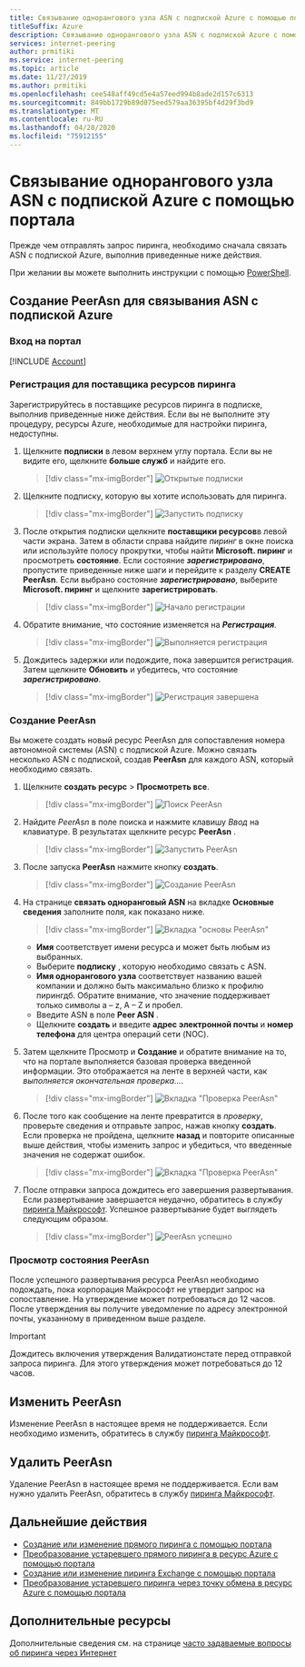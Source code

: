 ```yaml
---
title: Связывание однорангового узла ASN с подпиской Azure с помощью портала
titleSuffix: Azure
description: Связывание однорангового узла ASN с подпиской Azure с помощью портала
services: internet-peering
author: prmitiki
ms.service: internet-peering
ms.topic: article
ms.date: 11/27/2019
ms.author: prmitiki
ms.openlocfilehash: cee548aff49cd5e4a57eed994b8ade2d157c6313
ms.sourcegitcommit: 849bb1729b89d075eed579aa36395bf4d29f3bd9
ms.translationtype: MT
ms.contentlocale: ru-RU
ms.lasthandoff: 04/28/2020
ms.locfileid: "75912155"
---
```

# <a name="associate-peer-asn-to-azure-subscription-using-the-portal"></a>Связывание однорангового узла ASN с подпиской Azure с помощью портала

Прежде чем отправлять запрос пиринга, необходимо сначала связать ASN с подпиской Azure, выполнив приведенные ниже действия.

При желании вы можете выполнить инструкции с помощью [PowerShell](howto-subscription-association-powershell.md).

## <a name="create-peerasn-to-associate-your-asn-with-azure-subscription"></a>Создание PeerAsn для связывания ASN с подпиской Azure

### <a name="sign-in-to-the-portal"></a>Вход на портал
[!INCLUDE [Account](./includes/account-portal.md)]

### <a name="register-for-peering-resource-provider"></a>Регистрация для поставщика ресурсов пиринга
Зарегистрируйтесь в поставщике ресурсов пиринга в подписке, выполнив приведенные ниже действия. Если вы не выполните эту процедуру, ресурсы Azure, необходимые для настройки пиринга, недоступны.

1. Щелкните **подписки** в левом верхнем углу портала. Если вы не видите его, щелкните **больше служб** и найдите его.

    > [!div class="mx-imgBorder"]
    > ![Открытые подписки](./media/rp-subscriptions-open.png)

1. Щелкните подписку, которую вы хотите использовать для пиринга.

    > [!div class="mx-imgBorder"]
    > ![Запустить подписку](./media/rp-subscriptions-launch.png)

1. После открытия подписки щелкните **поставщики ресурсов**в левой части экрана. Затем в области справа найдите *пиринг* в окне поиска или используйте полосу прокрутки, чтобы найти **Microsoft. пиринг** и просмотреть **состояние**. Если состояние ***зарегистрировано***, пропустите приведенные ниже шаги и перейдите к разделу **CREATE PeerAsn**. Если выбрано состояние ***зарегистрировано***, выберите **Microsoft. пиринг** и щелкните **зарегистрировать**.

    > [!div class="mx-imgBorder"]
    > ![Начало регистрации](./media/rp-register-start.png)

1. Обратите внимание, что состояние изменяется на ***Регистрация***.

    > [!div class="mx-imgBorder"]
    > ![Выполняется регистрация](./media/rp-register-progress.png)

1. Дождитесь задержки или подождите, пока завершится регистрация. Затем щелкните **Обновить** и убедитесь, что состояние ***зарегистрировано***.

    > [!div class="mx-imgBorder"]
    > ![Регистрация завершена](./media/rp-register-completed.png)

### <a name="create-peerasn"></a>Создание PeerAsn
Вы можете создать новый ресурс PeerAsn для сопоставления номера автономной системы (ASN) с подпиской Azure. Можно связать несколько ASN с подпиской, создав **PeerAsn** для каждого ASN, который необходимо связать.

1. Щелкните **создать ресурс** > **Просмотреть все**.

    > [!div class="mx-imgBorder"]
    > ![Поиск PeerAsn](./media/peerasn-seeall.png)

1. Найдите *PeerAsn* в поле поиска и нажмите клавишу *Ввод* на клавиатуре. В результатах щелкните ресурс **PeerAsn** .

    > [!div class="mx-imgBorder"]
    > ![Запустить PeerAsn](./media/peerasn-launch.png)

1. После запуска **PeerAsn** нажмите кнопку **создать**.

    > [!div class="mx-imgBorder"]
    > ![Создание PeerAsn](./media/peerasn-create.png)

1. На странице **связать одноранговый ASN** на вкладке **Основные сведения** заполните поля, как показано ниже.

    > [!div class="mx-imgBorder"]
    > ![Вкладка "основы PeerAsn"](./media/peerasn-basics-tab.png)

    * **Имя** соответствует имени ресурса и может быть любым из выбранных.  
    * Выберите **подписку** , которую необходимо связать с ASN.
    * **Имя однорангового узла** соответствует названию вашей компании и должно быть максимально близко к профилю пирингдб. Обратите внимание, что значение поддерживает только символы a – z, A – Z и пробел.
    * Введите ASN в поле **Peer ASN** .
    * Щелкните **создать** и введите **адрес электронной почты** и **номер телефона** для центра операций сети (NOC).
1. Затем щелкните Просмотр и **Создание** и обратите внимание на то, что на портале выполняется базовая проверка введенной информации. Это отображается на ленте в верхней части, как *выполняется окончательная проверка...*.

    > [!div class="mx-imgBorder"]
    > ![Вкладка "Проверка PeerAsn"](./media/peerasn-review-tab-validation.png)

1. После того как сообщение на ленте превратится в *проверку*, проверьте сведения и отправьте запрос, нажав кнопку **создать**. Если проверка не пройдена, щелкните **назад** и повторите описанные выше действия, чтобы изменить запрос и убедиться, что введенные значения не содержат ошибок.

    > [!div class="mx-imgBorder"]
    > ![Вкладка "Проверка PeerAsn"](./media/peerasn-review-tab.png)

1. После отправки запроса дождитесь его завершения развертывания. Если развертывание завершается неудачно, обратитесь в службу [пиринга Майкрософт](mailto:peering@microsoft.com). Успешное развертывание будет выглядеть следующим образом.

    > [!div class="mx-imgBorder"]
    > ![PeerAsn успешно](./media/peerasn-success.png)

### <a name="view-status-of-a-peerasn"></a>Просмотр состояния PeerAsn
После успешного развертывания ресурса PeerAsn необходимо подождать, пока корпорация Майкрософт не утвердит запрос на сопоставление. На утверждение может потребоваться до 12 часов. После утверждения вы получите уведомление по адресу электронной почты, указанному в приведенном выше разделе.

> [!IMPORTANT]
> Дождитесь включения утверждения Валидатионстате перед отправкой запроса пиринга. Для этого утверждения может потребоваться до 12 часов.

## <a name="modify-peerasn"></a>Изменить PeerAsn
Изменение PeerAsn в настоящее время не поддерживается. Если необходимо изменить, обратитесь в службу [пиринга Майкрософт](mailto:peering@microsoft.com).

## <a name="delete-peerasn"></a>Удалить PeerAsn
Удаление PeerAsn в настоящее время не поддерживается. Если вам нужно удалить PeerAsn, обратитесь в службу [пиринга Майкрософт](mailto:peering@microsoft.com).

## <a name="next-steps"></a>Дальнейшие действия

* [Создание или изменение прямого пиринга с помощью портала](howto-direct-portal.md)
* [Преобразование устаревшего прямого пиринга в ресурс Azure с помощью портала](howto-legacy-direct-portal.md)
* [Создание или изменение пиринга Exchange с помощью портала](howto-exchange-portal.md)
* [Преобразование устаревшего пиринга через точку обмена в ресурс Azure с помощью портала](howto-legacy-exchange-portal.md)

## <a name="additional-resources"></a>Дополнительные ресурсы

Дополнительные сведения см. на странице [часто задаваемые вопросы об пиринга через Интернет](faqs.md)